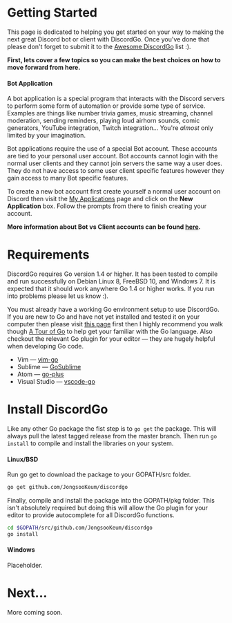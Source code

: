 # Getting Started

This page is dedicated to helping you get started on your way to making the
next great Discord bot or client with DiscordGo. Once you've done that please
don't forget to submit it to the
[Awesome DiscordGo](https://github.com/JongsooKeum/discordgo/wiki/Awesome-DiscordGo) list :).

**First, lets cover a few topics so you can make the best choices on how to
move forward from here.**

#### Bot Application

A bot application is a special program that interacts with the Discord servers
to perform some form of automation or provide some type of service. Examples
are things like number trivia games, music streaming, channel moderation,
sending reminders, playing loud airhorn sounds, comic generators, YouTube
integration, Twitch integration... You're _almost_ only limited by your imagination.

Bot applications require the use of a special Bot account. These accounts are
tied to your personal user account. Bot accounts cannot login with the normal
user clients and they cannot join servers the same way a user does. They do not
have access to some user client specific features however they gain access to
many Bot specific features.

To create a new bot account first create yourself a normal user account on
Discord then visit the [My Applications](https://discord.com/developers/applications/me)
page and click on the **New Application** box. Follow the prompts from there
to finish creating your account.

**More information about Bot vs Client accounts can be found [here](https://discord.com/developers/docs/topics/oauth2#bot-vs-user-accounts).**

# Requirements

DiscordGo requires Go version 1.4 or higher. It has been tested to compile and
run successfully on Debian Linux 8, FreeBSD 10, and Windows 7. It is expected
that it should work anywhere Go 1.4 or higher works. If you run into problems
please let us know :).

You must already have a working Go environment setup to use DiscordGo. If you
are new to Go and have not yet installed and tested it on your computer then
please visit [this page](https://golang.org/doc/install) first then I highly
recommend you walk though [A Tour of Go](https://tour.golang.org/welcome/1) to
help get your familiar with the Go language. Also checkout the relevant Go plugin
for your editor &mdash; they are hugely helpful when developing Go code.

- Vim &mdash; [vim-go](https://github.com/fatih/vim-go)
- Sublime &mdash; [GoSublime](https://github.com/DisposaBoy/GoSublime)
- Atom &mdash; [go-plus](https://atom.io/packages/go-plus)
- Visual Studio &mdash; [vscode-go](https://github.com/Microsoft/vscode-go)

# Install DiscordGo

Like any other Go package the fist step is to `go get` the package. This will
always pull the latest tagged release from the master branch. Then run
`go install` to compile and install the libraries on your system.

#### Linux/BSD

Run go get to download the package to your GOPATH/src folder.

```sh
go get github.com/JongsooKeum/discordgo
```

Finally, compile and install the package into the GOPATH/pkg folder. This isn't
absolutely required but doing this will allow the Go plugin for your editor to
provide autocomplete for all DiscordGo functions.

```sh
cd $GOPATH/src/github.com/JongsooKeum/discordgo
go install
```

#### Windows

Placeholder.

# Next...

More coming soon.

